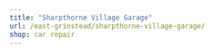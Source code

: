 ```yaml
---
title: "Sharpthorne Village Garage"
url: /east-grinstead/sharpthorne-village-garage/
shop: car repair
---
```

